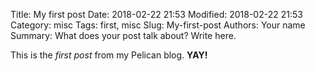 Title: My first post
Date: 2018-02-22 21:53
Modified: 2018-02-22 21:53
Category: misc
Tags: first, misc
Slug: My-first-post
Authors: Your name
Summary: What does your post talk about? Write here.

This is the *first post* from my Pelican blog. **YAY!**
